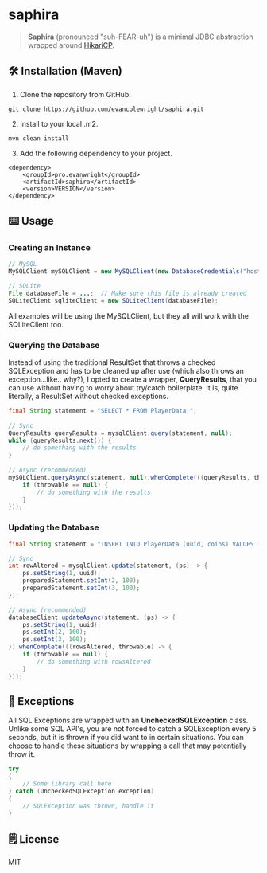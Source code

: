 # saphira
> **Saphira** (pronounced "suh-FEAR-uh") is a minimal JDBC abstraction wrapped around [HikariCP](https://github.com/brettwooldridge/HikariCP).

## 🛠️ Installation (Maven)
1. Clone the repository from GitHub.
```
git clone https://github.com/evancolewright/saphira.git
```
2. Install to your local .m2.
```
mvn clean install
```
3. Add the following dependency to your project.
```
<dependency>
    <groupId>pro.evanwright</groupId>
    <artifactId>saphira</artifactId>
    <version>VERSION</version>
</dependency>
```

## ⌨️ Usage
### Creating an Instance

```java
// MySQL
MySQLClient mySQLClient = new MySQLClient(new DatabaseCredentials("host", "database", "root", "password"));

// SQLite
File databaseFile = ...;  // Make sure this file is already created
SQLiteClient sqliteClient = new SQLiteClient(databaseFile);
```

All examples will be using the MySQLClient, but they all will work with the SQLiteClient too.

### Querying the Database

Instead of using the traditional ResultSet that throws a checked SQLException and has to be cleaned up after use (which also throws an exception...like.. why?), I opted to create a wrapper, **QueryResults**, that you can use without having to worry about try/catch boilerplate.  It is, quite literally, a ResultSet without checked exceptions.

```java
final String statement = "SELECT * FROM PlayerData;";
        
// Sync
QueryResults queryResults = mysqlClient.query(statement, null);
while (queryResults.next()) {
    // do something with the results
}
	
// Async (recommended)
mySQLClient.queryAsync(statement, null).whenComplete(((queryResults, throwable) -> {
    if (throwable == null) {
        // do something with the results
    }
}));
```

### Updating the Database

```java
final String statement = "INSERT INTO PlayerData (uuid, coins) VALUES (?, ?) ON DUPLICATE KEY UPDATE coins = coins + ?;";

// Sync
int rowAltered = mysqlClient.update(statement, (ps) -> {
    ps.setString(1, uuid);
    preparedStatement.setInt(2, 100);
    preparedStatement.setInt(3, 100);
});

// Async (recommended)
databaseClient.updateAsync(statement, (ps) -> {
    ps.setString(1, uuid);
    ps.setInt(2, 100);
    ps.setInt(3, 100);
}).whenComplete(((rowsAltered, throwable) -> {
    if (throwable == null) {
        // do something with rowsAltered
    }
}));
```

## 🐛 Exceptions

All SQL Exceptions are wrapped with an **UncheckedSQLException** class. Unlike some SQL API's, you are not forced to catch a SQLException every 5 seconds, but it is  thrown if you did want to in certain situations.  You can choose to handle these situations by wrapping a call that may potentially throw it.

```java
try
{
    // Some library call here
} catch (UncheckedSQLException exception)
{
    // SQLException was thrown, handle it
}
```
## 🗒️ License

MIT



